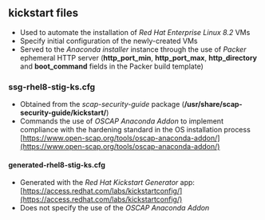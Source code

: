 ## kickstart files
 - Used to automate the installation of _Red Hat Enterprise Linux 8.2_ VMs
 - Specify initial configuration of the newly-created VMs
 - Served to the _Anaconda installer_ instance through the use of _Packer_ ephemeral HTTP server (**http_port_min**, **http_port_max**, **http_directory** and **boot_command** fields in the Packer build template)
### ssg-rhel8-stig-ks.cfg
- Obtained from the _scap-security-guide_ package (**/usr/share/scap-security-guide/kickstart/**)
- Commands the use of _OSCAP Anaconda Addon_ to implement compliance with the hardening standard in the OS installation process
[https://www.open-scap.org/tools/oscap-anaconda-addon/](https://www.open-scap.org/tools/oscap-anaconda-addon/)
#### generated-rhel8-stig-ks.cfg
- Generated with the _Red Hat Kickstart Generator_ app: [https://access.redhat.com/labs/kickstartconfig/](https://access.redhat.com/labs/kickstartconfig/)
- Does not specify the use of the _OSCAP Anaconda Addon_ 
